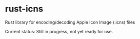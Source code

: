 # rust-icns
Rust library for encoding/decoding Apple Icon Image (.icns) files

Current status: Still in progress, not yet ready for use.
